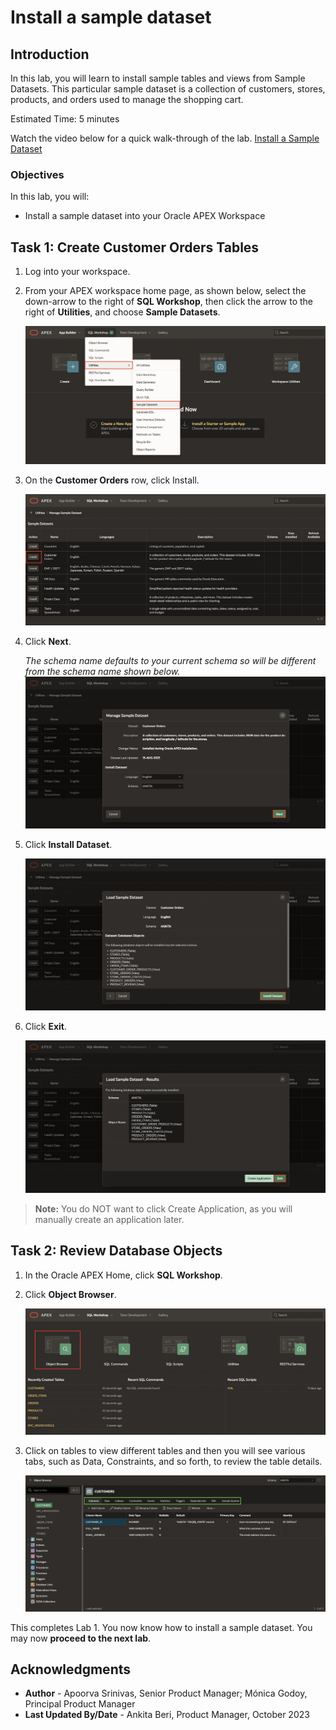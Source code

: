# Install a sample dataset

## Introduction

In this lab, you will learn to install sample tables and views from Sample Datasets. This particular sample dataset is a collection of customers, stores, products, and orders used to manage the shopping cart.

Estimated Time: 5 minutes

<!--
Watch the video below for a quick walk through of the lab.

[](youtube:ynUk8q6S1qo)
-->

Watch the video below for a quick walk-through of the lab.
[Install a Sample Dataset](videohub:1_7r94t2rk)

### Objectives
In this lab, you will:
- Install a sample dataset into your Oracle APEX Workspace

## Task 1: Create Customer Orders Tables
1. Log into your workspace.
2. From your APEX workspace home page, as shown below, select the down-arrow to the right of  **SQL Workshop**, then click the arrow to the right of  **Utilities**, and choose **Sample Datasets**.

    ![Workspace home page](./images/navigate-sample-dataset.png " ")

3. On the **Customer Orders** row, click Install.

    ![Sample Datasets page](./images/select-sample.png " ")

4. Click **Next**.

   *The schema name defaults to your current schema so will be different from the schema name shown below.*
    ![Install Sample Dataset wizard](./images/manage-sample-dataset.png " ")

5. Click **Install Dataset**.

    ![Install Sample Dataset wizard](./images/load-sample-dataset.png " ")

6. Click **Exit**.

    ![Install Sample Dataset wizard](./images/load-sample-dataset-results.png " ")

>**Note:** You do NOT want to click Create Application, as you will manually create an application later.

## Task 2: Review Database Objects

1. In the Oracle APEX Home, click **SQL Workshop**.

2. Click **Object Browser**.

    ![SQL Workshop home page](./images/object-browser66.png " ")

3. Click on tables to view different tables and then you will see various tabs, such as Data, Constraints, and so forth, to review the table details.

    ![Object Browser](./images/explore-tables.png " ")

This completes Lab 1. You now know how to install a sample dataset. You may now **proceed to the next lab**.

## Acknowledgments

- **Author** - Apoorva Srinivas, Senior Product Manager; Mónica Godoy, Principal Product Manager
- **Last Updated By/Date** - Ankita Beri, Product Manager, October 2023

